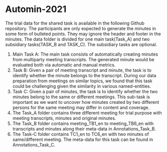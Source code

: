 # Automin-2021
The trial data for the shared task is available in the following Github repository. The participants are only expected to generate the minutes in some form of bulleted points. They may ignore the header and footer in the minutes. The data folder is divided for one main task(Task_A) and two subsidiary tasks(TASK_B and TASK_C). The subsidiary tasks are optional.

1. Main Task A: The main task consists of automatically creating minutes from multiparty meeting transcripts. The generated minute would be evaluated both via automatic and manual metrics.
2. Task B: Given a pair of meeting transcript and minute, the task is to identify whether the minute belongs to the transcript. During our data preparation from meetings on similar topics, we found that this task could be challenging given the similarity in various named-entities.
3. Task C: Given a pair of minutes, the task is to identify whether the two minutes belong to the same or different meetings. This sub-task is important as we want to uncover how minutes created by two different persons for the same meeting may differ in content and coverage.
4. The Task_A folder contains three different meeting for trial purpose with meeting transcripts, minutes and original minutes. 
5. The Task_B folder contains meeting_TB1_en to meeting_TB6_en with transcripts and minutes along their meta-data in Annotations_Task_B.
6. The Task-C folder contains TC1_en to TC6_en with two minutes of same/different meeting. The meta-data for this task can be found in Annotations_Task_C.
